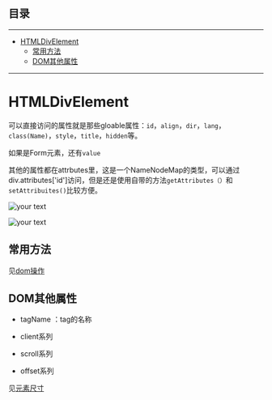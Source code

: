 ## 目录
---
- [HTMLDivElement](#HTMLDivElement)
  - [常用方法](#常用方法)
  - [DOM其他属性](#DOM其他属性)
---

# HTMLDivElement

可以直接访问的属性就是那些gloable属性：`id`，`align`，`dir`，`lang`，`class(Name)`，`style`，`title`，`hidden`等。

如果是Form元素，还有`value`

其他的属性都在attrbutes里，这是一个NameNodeMap的类型，可以通过div.attributes['id']访问，但是还是使用自带的方法`getAttributes（）`和`setAttribuites()`比较方便。

![your text](http://o7bk1ffzo.bkt.clouddn.com/1501131860411)

![your text](http://o7bk1ffzo.bkt.clouddn.com/1501132129588)

## 常用方法

见[dom操作](/dom/dom.md)

## DOM其他属性

- tagName ：tag的名称

- client系列

- scroll系列

- offset系列

见[元素尺寸](/dom/size.md)

